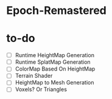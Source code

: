 # Epoch-Remastered

# to-do
* [ ] Runtime HeightMap Generation
* [ ] Runtime SplatMap Generation
* [ ] ColorMap Based On HeightMap
* [ ] Terrain Shader
* [ ] HeightMap to Mesh Generation
* [ ] Voxels? Or Triangles